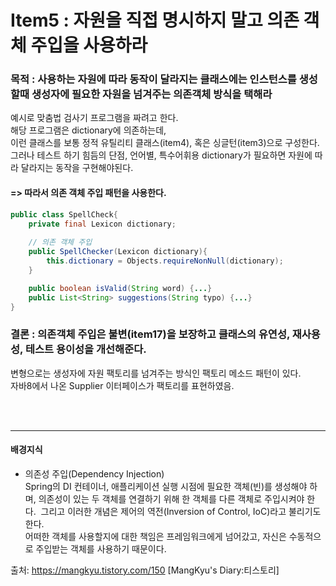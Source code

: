 # Item5 : 자원을 직접 명시하지 말고 의존 객체 주입을 사용하라 

### 목적 : 사용하는 자원에 따라 동작이 달라지는 클래스에는 인스턴스를 생성할때 생성자에 필요한 자원을 넘겨주는 의존객체 방식을 택해라

예시로 맞춤법 검사기 프로그램을 짜려고 한다.  
해당 프로그램은 dictionary에 의존하는데,   
이런 클래스를 보통 정적 유틸리티 클래스(item4), 혹은 싱글턴(item3)으로 구성한다.  
그러나 테스트 하기 힘듬의 단점, 언어별, 특수어휘용 dictionary가 필요하면 자원에 따라 달라지는 동작을 구현해야된다.  

#### => 따라서 의존 객체 주입 패턴을 사용한다.

```java
public class SpellCheck{
	private final Lexicon dictionary;
	
	// 의존 객체 주입
	public SpellChecker(Lexicon dictionary){
		this.dictionary = Objects.requireNonNull(dictionary);
	}

	public boolean isValid(String word) {...}
	public List<String> suggestions(String typo) {...}
}
```

### 결론 : 의존객체 주입은 불변(item17)을 보장하고 클래스의 유연성, 재사용성, 테스트 용이성을 개선해준다.  

변형으로는 생성자에 자원 팩토리를 넘겨주는 방식인 팩토리 메소드 패턴이 있다.  
자바8에서 나온 Supplier<T> 이터페이스가 팩토리를 표현하였음.  

<br>
<br>

---------------
#### 배경지식

* 의존성 주입(Dependency Injection)  
Spring의 DI 컨테이너, 애플리케이션 실행 시점에 필요한 객체(빈)를 생성해야 하며, 의존성이 있는 두 객체를 연결하기 위해 한 객체를 다른 객체로 주입시켜야 한다. 
그리고 이러한 개념은 제어의 역전(Inversion of Control, IoC)라고 불리기도 한다.  
어떠한 객체를 사용할지에 대한 책임은 프레임워크에게 넘어갔고, 자신은 수동적으로 주입받는 객체를 사용하기 때문이다.  

출처: https://mangkyu.tistory.com/150 [MangKyu's Diary:티스토리]
